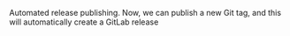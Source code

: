 Automated release publishing. Now, we can publish a new Git tag, and this will
automatically create a GitLab release
